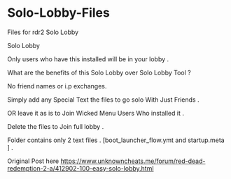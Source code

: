 # Solo-Lobby-Files
Files for rdr2 Solo Lobby

Solo Lobby

Only users who have this installed will be in your lobby .

What are the benefits of this Solo Lobby over Solo Lobby Tool ?

No friend names or i.p exchanges.

Simply add any Special Text the files to go solo With Just Friends .

OR leave it as is to Join Wicked Menu Users Who installed it .


Delete the files to Join full lobby .


Folder contains only 2 text files .
[boot_launcher_flow.ymt and startup.meta ]
.


Original Post
here https://www.unknowncheats.me/forum/red-dead-redemption-2-a/412902-100-easy-solo-lobby.html